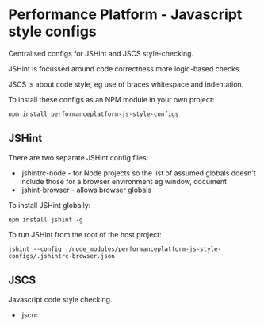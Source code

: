 # Performance Platform - Javascript style configs

Centralised configs for JSHint and JSCS style-checking.

JSHint is focussed around code correctness more logic-based checks.

JSCS is about code style, eg use of braces whitespace and indentation.

To install these configs as an NPM module in your own project:

```
npm install performanceplatform-js-style-configs
```

## JSHint

There are two separate JSHint config files:
- .jshintrc-node - for Node projects so the list of assumed globals doesn't include those for a browser environment eg window, document
- .jshint-browser - allows browser globals

To install JSHint globally:

```
npm install jshint -g
```

To run JSHint from the root of the host project:

```
jshint --config ./node_modules/performanceplatform-js-style-configs/.jshintrc-browser.json
```

## JSCS

Javascript code style checking.
- .jscrc

